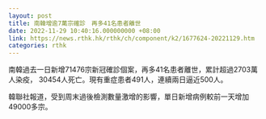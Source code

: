 ```yaml
---
layout: post
title: 南韓增逾7萬宗確診　再多41名患者離世
date: 2022-11-29 10:40:16.000000000 +08:00
link: https://news.rthk.hk/rthk/ch/component/k2/1677624-20221129.htm
categories: rthk
---
```


南韓過去一日新增71476宗新冠確診個案，再多41名患者離世，累計超過2703萬人染疫， 30454人死亡。現有重症患者491人，連續兩日逼近500人。

韓聯社報道，受到周末過後檢測數量激增的影響，單日新增病例較前一天增加49000多宗。
